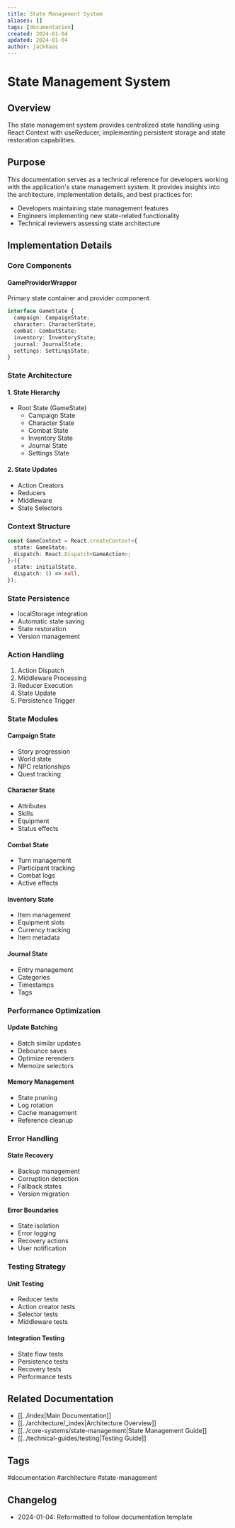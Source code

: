 ```yaml
---
title: State Management System
aliases: []
tags: [documentation]
created: 2024-01-04
updated: 2024-01-04
author: jackhaas
---
```


# State Management System

## Overview
The state management system provides centralized state handling using React Context with useReducer, implementing persistent storage and state restoration capabilities.

## Purpose
This documentation serves as a technical reference for developers working with the application's state management system. It provides insights into the architecture, implementation details, and best practices for:
- Developers maintaining state management features
- Engineers implementing new state-related functionality
- Technical reviewers assessing state architecture

## Implementation Details

### Core Components

#### GameProviderWrapper
Primary state container and provider component.

```typescript
interface GameState {
  campaign: CampaignState;
  character: CharacterState;
  combat: CombatState;
  inventory: InventoryState;
  journal: JournalState;
  settings: SettingsState;
}
```

### State Architecture

#### 1. State Hierarchy
- Root State (GameState)
  - Campaign State
  - Character State
  - Combat State
  - Inventory State
  - Journal State
  - Settings State

#### 2. State Updates
- Action Creators
- Reducers
- Middleware
- State Selectors

### Context Structure
```typescript
const GameContext = React.createContext<{
  state: GameState;
  dispatch: React.Dispatch<GameAction>;
}>({
  state: initialState,
  dispatch: () => null,
});
```

### State Persistence
- localStorage integration
- Automatic state saving
- State restoration
- Version management

### Action Handling
1. Action Dispatch
2. Middleware Processing
3. Reducer Execution
4. State Update
5. Persistence Trigger

### State Modules

#### Campaign State
- Story progression
- World state
- NPC relationships
- Quest tracking

#### Character State
- Attributes
- Skills
- Equipment
- Status effects

#### Combat State
- Turn management
- Participant tracking
- Combat logs
- Active effects

#### Inventory State
- Item management
- Equipment slots
- Currency tracking
- Item metadata

#### Journal State
- Entry management
- Categories
- Timestamps
- Tags

### Performance Optimization

#### Update Batching
- Batch similar updates
- Debounce saves
- Optimize rerenders
- Memoize selectors

#### Memory Management
- State pruning
- Log rotation
- Cache management
- Reference cleanup

### Error Handling

#### State Recovery
- Backup management
- Corruption detection
- Fallback states
- Version migration

#### Error Boundaries
- State isolation
- Error logging
- Recovery actions
- User notification

### Testing Strategy

#### Unit Testing
- Reducer tests
- Action creator tests
- Selector tests
- Middleware tests

#### Integration Testing
- State flow tests
- Persistence tests
- Recovery tests
- Performance tests

## Related Documentation
- [[../index|Main Documentation]]
- [[../architecture/_index|Architecture Overview]]
- [[../core-systems/state-management|State Management Guide]]
- [[../technical-guides/testing|Testing Guide]]

## Tags
#documentation #architecture #state-management

## Changelog
- 2024-01-04: Reformatted to follow documentation template
